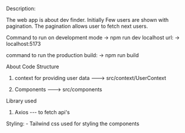 Description:

The web app is about dev finder. Initially Few users are shown with pagination. The pagination allows user to fetch next users.

Command to run on development mode 
    -> npm run dev
 localhost url:
    -> localhost:5173

command to run the production build:
    -> npm run build

About Code Structure

1. context for providing user data
    ---> src/context/UserContext

2. Components
    ---> src/components

Library used

1. Axios --- to fetch api's

Styling:
    - Tailwind css used for styling the components
